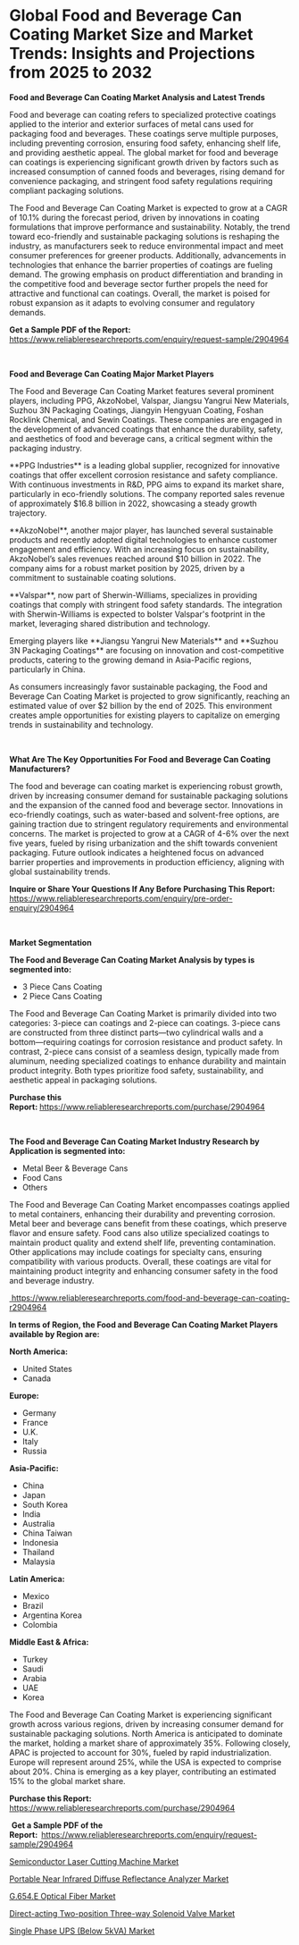 <p><h1>Global Food and Beverage Can Coating Market Size and Market Trends: Insights and Projections from 2025 to 2032</h1></p><p><strong>Food and Beverage Can Coating Market Analysis and Latest Trends</strong></p>
<p><p>Food and beverage can coating refers to specialized protective coatings applied to the interior and exterior surfaces of metal cans used for packaging food and beverages. These coatings serve multiple purposes, including preventing corrosion, ensuring food safety, enhancing shelf life, and providing aesthetic appeal. The global market for food and beverage can coatings is experiencing significant growth driven by factors such as increased consumption of canned foods and beverages, rising demand for convenience packaging, and stringent food safety regulations requiring compliant packaging solutions.</p><p>The Food and Beverage Can Coating Market is expected to grow at a CAGR of 10.1% during the forecast period, driven by innovations in coating formulations that improve performance and sustainability. Notably, the trend toward eco-friendly and sustainable packaging solutions is reshaping the industry, as manufacturers seek to reduce environmental impact and meet consumer preferences for greener products. Additionally, advancements in technologies that enhance the barrier properties of coatings are fueling demand. The growing emphasis on product differentiation and branding in the competitive food and beverage sector further propels the need for attractive and functional can coatings. Overall, the market is poised for robust expansion as it adapts to evolving consumer and regulatory demands.</p></p>
<p><strong>Get a Sample PDF of the Report:&nbsp;</strong> <a href="https://www.reliableresearchreports.com/enquiry/request-sample/2904964?utm_campaign=3290&utm_medium=2&utm_source=Github&utm_content=ia&utm_term=12032025&utm_id=food-and-beverage-can-coating">https://www.reliableresearchreports.com/enquiry/request-sample/2904964</a></p>
<p>&nbsp;</p>
<p><strong>Food and Beverage Can Coating Major Market Players</strong></p>
<p><p>The Food and Beverage Can Coating Market features several prominent players, including PPG, AkzoNobel, Valspar, Jiangsu Yangrui New Materials, Suzhou 3N Packaging Coatings, Jiangyin Hengyuan Coating, Foshan Rocklink Chemical, and Sewin Coatings. These companies are engaged in the development of advanced coatings that enhance the durability, safety, and aesthetics of food and beverage cans, a critical segment within the packaging industry.</p><p>**PPG Industries** is a leading global supplier, recognized for innovative coatings that offer excellent corrosion resistance and safety compliance. With continuous investments in R&D, PPG aims to expand its market share, particularly in eco-friendly solutions. The company reported sales revenue of approximately $16.8 billion in 2022, showcasing a steady growth trajectory.</p><p>**AkzoNobel**, another major player, has launched several sustainable products and recently adopted digital technologies to enhance customer engagement and efficiency. With an increasing focus on sustainability, AkzoNobel’s sales revenues reached around $10 billion in 2022. The company aims for a robust market position by 2025, driven by a commitment to sustainable coating solutions.</p><p>**Valspar**, now part of Sherwin-Williams, specializes in providing coatings that comply with stringent food safety standards. The integration with Sherwin-Williams is expected to bolster Valspar's footprint in the market, leveraging shared distribution and technology.</p><p>Emerging players like **Jiangsu Yangrui New Materials** and **Suzhou 3N Packaging Coatings** are focusing on innovation and cost-competitive products, catering to the growing demand in Asia-Pacific regions, particularly in China.</p><p>As consumers increasingly favor sustainable packaging, the Food and Beverage Can Coating Market is projected to grow significantly, reaching an estimated value of over $2 billion by the end of 2025. This environment creates ample opportunities for existing players to capitalize on emerging trends in sustainability and technology.</p></p>
<p>&nbsp;</p>
<p><strong>What Are The Key Opportunities For Food and Beverage Can Coating Manufacturers?</strong></p>
<p><p>The food and beverage can coating market is experiencing robust growth, driven by increasing consumer demand for sustainable packaging solutions and the expansion of the canned food and beverage sector. Innovations in eco-friendly coatings, such as water-based and solvent-free options, are gaining traction due to stringent regulatory requirements and environmental concerns. The market is projected to grow at a CAGR of 4-6% over the next five years, fueled by rising urbanization and the shift towards convenient packaging. Future outlook indicates a heightened focus on advanced barrier properties and improvements in production efficiency, aligning with global sustainability trends.</p></p>
<p><strong>Inquire or Share Your Questions If Any Before Purchasing This Report:</strong> <a href="https://www.reliableresearchreports.com/enquiry/pre-order-enquiry/2904964?utm_campaign=3290&utm_medium=2&utm_source=Github&utm_content=ia&utm_term=12032025&utm_id=food-and-beverage-can-coating">https://www.reliableresearchreports.com/enquiry/pre-order-enquiry/2904964</a></p>
<p>&nbsp;</p>
<p><strong>Market Segmentation</strong></p>
<p><strong>The Food and Beverage Can Coating Market Analysis by types is segmented into:</strong></p>
<p><ul><li>3 Piece Cans Coating</li><li>2 Piece Cans Coating</li></ul></p>
<p><p>The Food and Beverage Can Coating Market is primarily divided into two categories: 3-piece can coatings and 2-piece can coatings. 3-piece cans are constructed from three distinct parts—two cylindrical walls and a bottom—requiring coatings for corrosion resistance and product safety. In contrast, 2-piece cans consist of a seamless design, typically made from aluminum, needing specialized coatings to enhance durability and maintain product integrity. Both types prioritize food safety, sustainability, and aesthetic appeal in packaging solutions.</p></p>
<p><strong>Purchase this Report:&nbsp;</strong><a href="https://www.reliableresearchreports.com/purchase/2904964?utm_campaign=3290&utm_medium=2&utm_source=Github&utm_content=ia&utm_term=12032025&utm_id=food-and-beverage-can-coating">https://www.reliableresearchreports.com/purchase/2904964</a></p>
<p>&nbsp;</p>
<p><strong>The Food and Beverage Can Coating Market Industry Research by Application is segmented into:</strong></p>
<p><ul><li>Metal Beer & Beverage Cans</li><li>Food Cans</li><li>Others</li></ul></p>
<p><p>The Food and Beverage Can Coating Market encompasses coatings applied to metal containers, enhancing their durability and preventing corrosion. Metal beer and beverage cans benefit from these coatings, which preserve flavor and ensure safety. Food cans also utilize specialized coatings to maintain product quality and extend shelf life, preventing contamination. Other applications may include coatings for specialty cans, ensuring compatibility with various products. Overall, these coatings are vital for maintaining product integrity and enhancing consumer safety in the food and beverage industry.</p></p>
<p><a href="https://www.reliableresearchreports.com/food-and-beverage-can-coating-r2904964?utm_campaign=3290&utm_medium=2&utm_source=Github&utm_content=ia&utm_term=12032025&utm_id=food-and-beverage-can-coating">&nbsp;https://www.reliableresearchreports.com/food-and-beverage-can-coating-r2904964</a></p>
<p><strong>In terms of Region, the Food and Beverage Can Coating Market Players available by Region are:</strong></p>
<p>
    <p> <strong> North America: </strong>
        <ul>
            <li>United States</li>
            <li>Canada</li>
        </ul>
        </p> 
    <p> <strong> Europe: </strong>
        <ul>
            <li>Germany</li>
            <li>France</li>
            <li>U.K.</li>
            <li>Italy</li>
            <li>Russia</li>
        </ul>
        </p> 
    <p> <strong> Asia-Pacific: </strong>
        <ul>
            <li>China</li>
            <li>Japan</li>
            <li>South Korea</li>
            <li>India</li>
            <li>Australia</li>
            <li>China Taiwan</li>
            <li>Indonesia</li>
            <li>Thailand</li>
            <li>Malaysia</li>
        </ul>
        </p> 
    <p> <strong> Latin America: </strong>
        <ul>
            <li>Mexico</li>
            <li>Brazil</li>
            <li>Argentina Korea</li>
            <li>Colombia</li>
        </ul>
        </p> 
    <p> <strong> Middle East & Africa: </strong>
        <ul>
            <li>Turkey</li>
            <li>Saudi</li>
            <li>Arabia</li>
            <li>UAE</li>
            <li>Korea</li>
        </ul>
    </p>
    </p>
<p><p>The Food and Beverage Can Coating Market is experiencing significant growth across various regions, driven by increasing consumer demand for sustainable packaging solutions. North America is anticipated to dominate the market, holding a market share of approximately 35%. Following closely, APAC is projected to account for 30%, fueled by rapid industrialization. Europe will represent around 25%, while the USA is expected to comprise about 20%. China is emerging as a key player, contributing an estimated 15% to the global market share.</p></p>
<p><strong>Purchase this Report: </strong><a href="https://www.reliableresearchreports.com/purchase/2904964?utm_campaign=3290&utm_medium=2&utm_source=Github&utm_content=ia&utm_term=12032025&utm_id=food-and-beverage-can-coating">https://www.reliableresearchreports.com/purchase/2904964</a></p>
<p>&nbsp;<strong>Get a Sample PDF of the Report:&nbsp;&nbsp;</strong><a href="https://www.reliableresearchreports.com/enquiry/request-sample/2904964?utm_campaign=3290&utm_medium=2&utm_source=Github&utm_content=ia&utm_term=12032025&utm_id=food-and-beverage-can-coating">https://www.reliableresearchreports.com/enquiry/request-sample/2904964</a></p>
<p><strong></strong></p>
<p><p><a href="https://github.com/tanckfelli84/Market-Research-Report-List-1/blob/main/semiconductor-laser-cutting-machine-market.md?utm_campaign=3290&utm_medium=2&utm_source=Github&utm_content=ia&utm_term=12032025&utm_id=food-and-beverage-can-coating">Semiconductor Laser Cutting Machine Market</a></p><p><a href="https://github.com/leijavaagexo/Market-Research-Report-List-1/blob/main/portable-near-infrared-diffuse-reflectance-analyzer-market.md?utm_campaign=3290&utm_medium=2&utm_source=Github&utm_content=ia&utm_term=12032025&utm_id=food-and-beverage-can-coating">Portable Near Infrared Diffuse Reflectance Analyzer Market</a></p><p><a href="https://github.com/abidomamen/Market-Research-Report-List-1/blob/main/g654e-optical-fiber-market.md?utm_campaign=3290&utm_medium=2&utm_source=Github&utm_content=ia&utm_term=12032025&utm_id=food-and-beverage-can-coating">G.654.E Optical Fiber Market</a></p><p><a href="https://github.com/wakerizaak8g/Market-Research-Report-List-1/blob/main/direct-acting-two-position-three-way-solenoid-valve-market.md?utm_campaign=3290&utm_medium=2&utm_source=Github&utm_content=ia&utm_term=12032025&utm_id=food-and-beverage-can-coating">Direct-acting Two-position Three-way Solenoid Valve Market</a></p><p><a href="https://github.com/kaddahblejc/Market-Research-Report-List-1/blob/main/single-phase-ups-below-5kva-market.md?utm_campaign=3290&utm_medium=2&utm_source=Github&utm_content=ia&utm_term=12032025&utm_id=food-and-beverage-can-coating">Single Phase UPS (Below 5kVA) Market</a></p></p>
